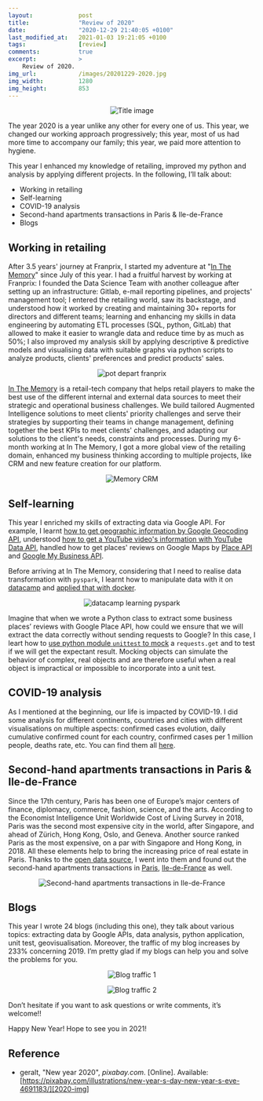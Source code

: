 ```yaml
---
layout:             post
title:              "Review of 2020"
date:               "2020-12-29 21:40:05 +0100"
last_modified_at:   2021-01-03 19:21:05 +0100
tags:               [review]
comments:           true
excerpt:            >
    Review of 2020.
img_url:            /images/20201229-2020.jpg
img_width:          1280
img_height:         853
---
```


<p align="center">
  <img alt="Title image"
  src="{{ site.baseurl }}/images/20201229-2020.jpg"/>
</p>

The year 2020 is a year unlike any other for every one of us. This year, we
changed our working approach progressively; this year, most of us had more time
to accompany our family; this year, we paid more attention to hygiene.

This year I enhanced my knowledge of retailing, improved my python and analysis
by applying different projects. In the following, I’ll talk about:
- Working in retailing
- Self-learning
- COVID-19 analysis
- Second-hand apartments transactions in Paris & Ile-de-France
- Blogs

## Working in retailing
After 3.5 years' journey at Franprix, I started my adventure at "[In The Memory][Memory]"
since July of this year. I had a fruitful harvest by working at Franprix: I
founded the Data Science Team with another colleague after setting up an
infrastructure: Gitlab, e-mail reporting pipelines, and projects' management
tool; I entered the retailing world, saw its backstage, and understood how it
worked by creating and maintaining 30+ reports for directors and different
teams; learning and enhancing my skills in data engineering by automating ETL
processes (SQL, python, GitLab) that allowed to make it easier to wrangle data
and reduce time by as much as 50%; I also improved my analysis skill by applying
descriptive & predictive models and visualising data with suitable graphs via
python scripts to analyze products, clients' preferences and predict products'
sales.

<p align="center">
  <img alt="pot depart franprix"
  src="{{ site.baseurl }}/images/20201229-fx.jpeg"/>
</p>

[In The Memory][Memory] is a retail-tech company that helps retail players to
make the best use of the different internal and external data sources to meet
their strategic and operational business challenges. We build tailored Augmented
Intelligence solutions to meet clients' priority challenges and serve their
strategies by supporting their teams in change management, defining together the
best KPIs to meet clients' challenges, and adapting our solutions to the
client's needs, constraints and processes. During my 6-month working at In The
Memory, I got a more global view of the retailing domain, enhanced my business
thinking according to multiple projects, like CRM and new feature creation for
our platform.

<p align="center">
  <img alt="Memory CRM"
  src="{{ site.baseurl }}/images/20201229-CRM.png"/>
</p>

## Self-learning
This year I enriched my skills of extracting data via Google API. For example,
I learnt [how to get geographic information by Google Geocoding API][geocoding-api],
understood [how to get a YouTube video's information with YouTube Data API][YouTube-Data-API],
handled how to get places' reviews on Google Maps by [Place API][Place-API] and
[Google My Business API][GMB-API].

Before arriving at In The Memory, considering that I need to realise data
transformation with `pyspark`, I learnt how to manipulate data with it on
[datacamp][datacamp] and [applied that with docker][pyspark-docker].

<p align="center">
  <img alt="datacamp learning pyspark"
  src="{{ site.baseurl }}/images/20201229-datacamp.png"/>
</p>

Imagine that when we wrote a Python class to extract some business places’
reviews with Google Place API, how could we ensure that we will extract the
data correctly without sending requests to Google? In this case, I leart how to
[use python module `unittest` to mock][mock] a `requests.get` and to test if we
will get the expectant result. Mocking objects can simulate the behavior of
complex, real objects and are therefore useful when a real object is impractical
or impossible to incorporate into a unit test.

## COVID-19 analysis
As I mentioned at the beginning, our life is impacted by COVID-19. I did some
analysis for different continents, countries and cities with different
visualisations on multiple aspects: confirmed cases evolution, daily cumulative
confirmed count for each country, confirmed cases per 1 million people, deaths
rate, etc. You can find them all [here][tag covid-19].

## Second-hand apartments transactions in Paris & Ile-de-France
Since the 17th century, Paris has been one of Europe’s major centers of finance,
diplomacy, commerce, fashion, science, and the arts. According to the Economist
Intelligence Unit Worldwide Cost of Living Survey in 2018, Paris was the second
most expensive city in the world, after Singapore, and ahead of Zürich, Hong
Kong, Oslo, and Geneva. Another source ranked Paris as the most expensive, on a
par with Singapore and Hong Kong, in 2018. All these elements help to bring the
increasing price of real estate in Paris. Thanks to the [open data source][dvf],
I went into them and found out the second-hand apartments transactions in
[Paris][dvf-Paris], [Ile-de-France][dvf-IDF] as well.

<p align="center">
  <img alt="Second-hand apartments transactions in Ile-de-France"
  src="{{ site.baseurl }}/images/20201229-idf-map.png"/>
</p>

## Blogs
This year I wrote 24 blogs (including this one), they talk about various topics:
extracting data by Google APIs, data analysis, python application, unit test,
geovisualisation.  Moreover, the traffic of my blog increases by 233%
concerning 2019. I’m pretty glad if my blogs can help you and solve the problems
for you.

<p align="center">
  <img alt="Blog traffic 1"
  src="{{ site.baseurl }}/images/20201229-blog1.png"/>
</p>

<p align="center">
  <img alt="Blog traffic 2"
  src="{{ site.baseurl }}/images/20201229-blog2.png"/>
</p>

Don’t hesitate if you want to ask questions or write comments, it’s welcome!!

Happy New Year! Hope to see you in 2021!

## Reference
- geralt, "New year 2020", _pixabay.com_. [Online]. Available: [https://pixabay.com/illustrations/new-year-s-day-new-year-s-eve-4691183/][2020-img]

[Memory]: https://www.inthememory.com/?lang=en
[geocoding-api]: https://jingwen-z.github.io/how-to-get-geographic-information-by-google-geocoding-api/
[YouTube-Data-API]: https://jingwen-z.github.io/how-to-get-a-youtube-video-information-with-youtube-data-api-by-python/
[Place-API]: https://jingwen-z.github.io/how-to-get-places-reviews-on-google-maps-by-place-api/
[GMB-API]: https://jingwen-z.github.io/how-to-get-places-reviews-on-google-by-google-my-business-api/
[datacamp]: https://www.datacamp.com/courses/cleaning-data-with-pyspark
[pyspark-docker]: https://jingwen-z.github.io/learning-pyspark-with-docker/
[mock]: https://jingwen-z.github.io/how-to-apply-mock-with-python-unittest-module/
[tag covid-19]: https://jingwen-z.github.io/tags/COVID-19/
[dvf]: https://www.data.gouv.fr/fr/datasets/demandes-de-valeurs-foncieres-geolocalisees/#
[2020-img]: https://pixabay.com/illustrations/new-year-s-day-new-year-s-eve-4691183/
[dvf-Paris]: https://jingwen-z.github.io/second-hand-apartments-transactions-in-paris-1420/
[dvf-IDF]: https://jingwen-z.github.io/second-hand-apartments-transactions-in-idf-1420/
